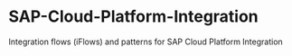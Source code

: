 # SAP-Cloud-Platform-Integration
Integration flows (iFlows) and patterns for SAP Cloud Platform Integration
